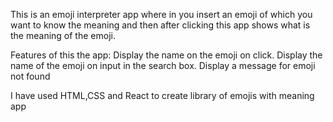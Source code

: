 This is an emoji interpreter app where in you insert an emoji of which you want to know the meaning and then after clicking this app shows what is the meaning of the emoji.


Features of this  the app:
Display the name on the emoji on click.
Display the name of the emoji on input in the search box.
Display a message for emoji not found


I have used HTML,CSS and React to create library of emojis with meaning app
